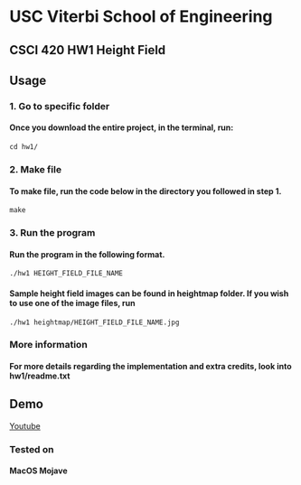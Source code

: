 # USC Viterbi School of Engineering
## CSCI 420 HW1 Height Field


## Usage
### 1. Go to specific folder
#### Once you download the entire project, in the terminal, run:
```
cd hw1/
```
### 2. Make file
#### To make file, run the code below in the directory you followed in step 1.
```
make
```
### 3. Run the program
#### Run the program in the following format.
```
./hw1 HEIGHT_FIELD_FILE_NAME
```
#### Sample height field images can be found in heightmap folder. If you wish to use one of the image files, run
```
./hw1 heightmap/HEIGHT_FIELD_FILE_NAME.jpg
```

### More information
#### For more details regarding the implementation and extra credits, look into hw1/readme.txt

## Demo
[Youtube](https://youtu.be/yOZvp9jraYw)

### Tested on
#### MacOS Mojave
